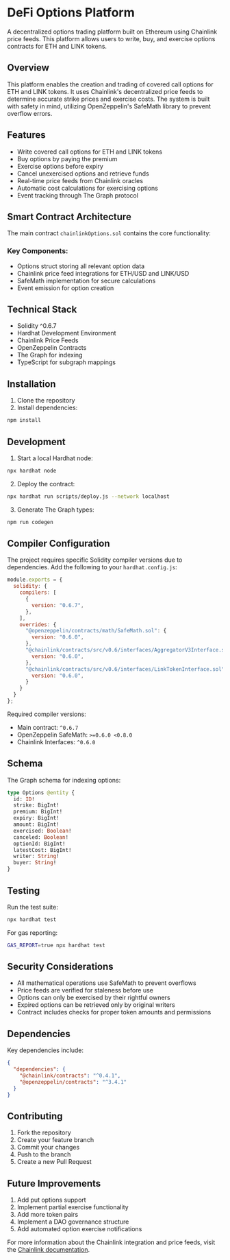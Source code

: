 # DeFi Options Platform

A decentralized options trading platform built on Ethereum using Chainlink price feeds. This platform allows users to write, buy, and exercise options contracts for ETH and LINK tokens.

## Overview

This platform enables the creation and trading of covered call options for ETH and LINK tokens. It uses Chainlink's decentralized price feeds to determine accurate strike prices and exercise costs. The system is built with safety in mind, utilizing OpenZeppelin's SafeMath library to prevent overflow errors.

## Features

- Write covered call options for ETH and LINK tokens
- Buy options by paying the premium
- Exercise options before expiry
- Cancel unexercised options and retrieve funds
- Real-time price feeds from Chainlink oracles
- Automatic cost calculations for exercising options
- Event tracking through The Graph protocol

## Smart Contract Architecture

The main contract `chainlinkOptions.sol` contains the core functionality:

### Key Components:
- Options struct storing all relevant option data
- Chainlink price feed integrations for ETH/USD and LINK/USD
- SafeMath implementation for secure calculations
- Event emission for option creation

## Technical Stack

- Solidity ^0.6.7
- Hardhat Development Environment
- Chainlink Price Feeds
- OpenZeppelin Contracts
- The Graph for indexing
- TypeScript for subgraph mappings

## Installation

1. Clone the repository
2. Install dependencies:
```bash
npm install
```

## Development

1. Start a local Hardhat node:
```bash
npx hardhat node
```

2. Deploy the contract:
```bash
npx hardhat run scripts/deploy.js --network localhost
```

3. Generate The Graph types:
```bash
npm run codegen
```

## Compiler Configuration

The project requires specific Solidity compiler versions due to dependencies. Add the following to your `hardhat.config.js`:

```javascript
module.exports = {
  solidity: {
    compilers: [
      {
        version: "0.6.7",
      },
    ],
    overrides: {
      "@openzeppelin/contracts/math/SafeMath.sol": {
        version: "0.6.0",
      },
      "@chainlink/contracts/src/v0.6/interfaces/AggregatorV3Interface.sol": {
        version: "0.6.0",
      },
      "@chainlink/contracts/src/v0.6/interfaces/LinkTokenInterface.sol": {
        version: "0.6.0",
      }
    }
  }
};
```

Required compiler versions:
- Main contract: `^0.6.7`
- OpenZeppelin SafeMath: `>=0.6.0 <0.8.0`
- Chainlink Interfaces: `^0.6.0`

## Schema

The Graph schema for indexing options:

```graphql
type Options @entity {
  id: ID!
  strike: BigInt!
  premium: BigInt!
  expiry: BigInt!
  amount: BigInt!
  exercised: Boolean!
  canceled: Boolean!
  optionId: BigInt!
  latestCost: BigInt!
  writer: String!
  buyer: String!
}
```

## Testing

Run the test suite:
```bash
npx hardhat test
```

For gas reporting:
```bash
GAS_REPORT=true npx hardhat test
```

## Security Considerations

- All mathematical operations use SafeMath to prevent overflows
- Price feeds are verified for staleness before use
- Options can only be exercised by their rightful owners
- Expired options can be retrieved only by original writers
- Contract includes checks for proper token amounts and permissions

## Dependencies

Key dependencies include:
```json
{
  "dependencies": {
    "@chainlink/contracts": "^0.4.1",
    "@openzeppelin/contracts": "^3.4.1"
  }
}
```

## Contributing

1. Fork the repository
2. Create your feature branch
3. Commit your changes
4. Push to the branch
5. Create a new Pull Request

## Future Improvements

1. Add put options support
2. Implement partial exercise functionality
3. Add more token pairs
4. Implement a DAO governance structure
5. Add automated option exercise notifications

For more information about the Chainlink integration and price feeds, visit the [Chainlink documentation](https://docs.chain.link/).
